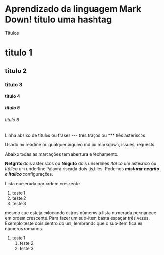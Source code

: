 # Aprendizado da linguagem Mark Down! título uma hashtag

Titulos

# titulo 1
## titulo 2
### titulo 3 
#### titulo 4 
##### titulo 5 
###### titulo 6

Linha abaixo de titulos ou frases
--- três traços ou
*** três asteriscos

Usado no readme ou qualquer arquivo md ou markdown, issues, requests.

Abaixo todas as marcações tem abertura e fechamento.

**Netgrito** dois asteriscos ou
__Negrito__ dois underlines
*Itálico* um astesrico ou
_Itálico_ um underline
~~Palavra riscada~~ dois tis,tiles.
Podemos __*misturar*__ __*negrito e italico*__ configurações.

Lista numerada por ordem crescente
1. teste 1
545. teste 2
2234234. teste 3

mesmo que esteja colocando outros números a lista numerada permanece em ordem crescente. Para fazer um sub-item basta espaçar três vezes. Exemplo teste dois dentro do um, lembrando que o sub-item fica en números romanos.

1. teste 1
   1. teste 2
   1. teste 3